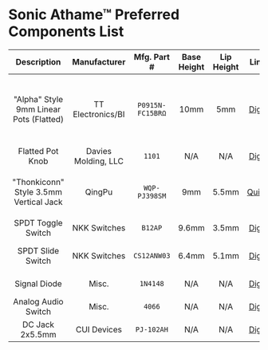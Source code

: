# Sonic Athame™ Preferred Components List
| Description | Manufacturer | Mfg. Part # | Base Height | Lip Height | Link(s) | Notes |
| :---------: | :----------: | :---------: | :---------: | :--------: | :--: | :---: |
| "Alpha" Style 9mm Linear Pots (Flatted) | TT Electronics/BI | `P0915N-FC15BRΩ` | 10mm | 5mm | [DigiKey](https://www.digikey.com/short/zbdp2f) | Replaces Alpha `RD901F-40-15R1-BΩ`, Values for Ω: 10K, 100K |
| Flatted Pot Knob | Davies Molding, LLC | `1101` | N/A | N/A | [DigiKey](https://www.digikey.com/short/zbv9mm) |  |
| "Thonkiconn" Style 3.5mm Vertical Jack | QingPu | `WQP-PJ398SM` | 9mm | 5.5mm | [QuingPu](http://www.qingpu-electronics.com/en/products/WQP-PJ398SM-362.html) | Other part numbers: `WQP-WQP518MA`, `PJ398SM` |
| SPDT Toggle Switch | NKK Switches | `B12AP` | 9.6mm | 3.5mm | [DigiKey](https://www.digikey.com/short/z58hc0) |  |
| SPDT Slide Switch | NKK Switches | `CS12ANW03` | 6.4mm | 5.1mm | [DigiKey](https://www.digikey.com/short/zbvtvq) | Not breadboard compatible |
| Signal Diode | Misc. | `1N4148`  | N/A | N/A | [DigiKey](https://www.digikey.com/short/zbdp78) | Various packages |
| Analog Audio Switch | Misc. | `4066`  | N/A | N/A | [DigiKey](https://www.digikey.com/short/zbdp39) | Various packages |
| DC Jack 2x5.5mm | CUI Devices | `PJ-102AH` | N/A | N/A | [DigiKey](https://www.digikey.com/short/zbdj1r) | For pedals |
